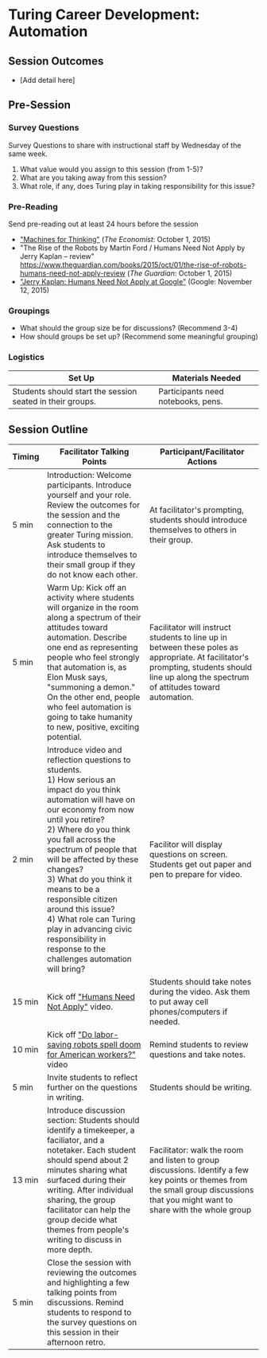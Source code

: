 # Turing Career Development: Automation

## Session Outcomes

*  [Add detail here]

## Pre-Session


### Survey Questions

Survey Questions to share with instructional staff by Wednesday of the same week.

1.   What value would you assign to this session (from 1-5)?
2.   What are you taking away from this session?
3.   What role, if any, does Turing play in taking responsibility for this issue?


### Pre-Reading

Send pre-reading out at least 24 hours before the session

*   ["Machines for Thinking"](http://www.economist.com/news/books-and-arts/21669597-computers-will-get-smarter-humans-charge-machines-thinking) (_The Economist_: October 1, 2015)
*   "The Rise of the Robots by Martin Ford / Humans Need Not Apply by Jerry Kaplan – review"
https://www.theguardian.com/books/2015/oct/01/the-rise-of-robots-humans-need-not-apply-review (_The Guardian_: October 1, 2015)
*   ["Jerry Kaplan: Humans Need Not Apply at Google"](https://www.youtube.com/watch?v=JiiP5ROnzw8) (Google: November 12, 2015)

### Groupings

*   What should the group size be for discussions? (Recommend 3-4)
*   How should groups be set up? (Recommend some meaningful grouping)


### Logistics

| Set Up | Materials Needed |
| ------ | ---------------- |
| Students should start the session seated in their groups. | Participants need notebooks, pens. |  |


## Session Outline

| Timing        | Facilitator Talking Points           | Participant/Facilitator Actions  |
| ------------- | ------------- | ----- |
| 5 min | Introduction: Welcome participants.  Introduce yourself and your role.  Review the outcomes for the session and the connection to the greater Turing mission.  Ask students to introduce themselves to their small group if they do not know each other. | At facilitator's prompting, students should introduce themselves to others in their group. |
| 5 min | Warm Up: Kick off an activity where students will organize in the room along a spectrum of their attitudes toward automation. Describe one end as representing people who feel strongly that automation is, as Elon Musk says, "summoning a demon." On the other end, people who feel automation is going to take humanity to new, positive, exciting potential. | Facilitator will instruct students to line up in between these poles as appropriate. At facilitator's prompting, students should line up along the spectrum of attitudes toward automation. |
| 2 min | Introduce video and reflection questions to students. <br> 1) How serious an impact do you think automation will have on our economy from now until you retire? <br> 2) Where do you think you fall across the spectrum of people that will be affected by these changes? <br> 3) What do you think it means to be a responsible citizen around this issue? <br> 4) What role can Turing play in advancing civic responsibility in response to the challenges automation will bring?  <br> | Facilitor will display questions on screen. Students get out paper and pen to prepare for video. |
| 15 min | Kick off ["Humans Need Not Apply"](https://www.youtube.com/watch?v=7Pq-S557XQU) video. | Students should take notes during the video.  Ask them to put away cell phones/computers if needed. |
| 10 min | Kick off ["Do labor-saving robots spell doom for American workers?"](http://www.pbs.org/newshour/bb/labor-saving-robots-spell-doom-american-workers/) video | Remind students to review questions and take notes. |
| 5 min | Invite students to reflect further on the questions in writing. | Students should be writing. |
| 13 min | Introduce discussion section: Students should identify a timekeeper, a faciliator, and a notetaker.  Each student should spend about 2 minutes sharing what surfaced during their writing. After individual sharing, the group facilitator can help the group decide what themes from people's writing to discuss in more depth. | Facilitator: walk the room and listen to group discussions.  Identify a few key points or themes from the small group discussions that you might want to share with the whole group |
| 5 min | Close the session with reviewing the outcomes and highlighting a few talking points from discussions. Remind students to respond to the survey questions on this session in their afternoon retro. |

